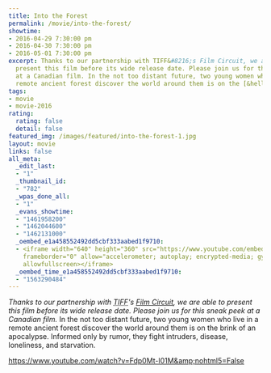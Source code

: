 ```yaml
---
title: Into the Forest
permalink: /movie/into-the-forest/
showtime:
- 2016-04-29 7:30:00 pm
- 2016-04-30 7:30:00 pm
- 2016-05-01 7:30:00 pm
excerpt: Thanks to our partnership with TIFF&#8216;s Film Circuit, we are able to
  present this film before its wide release date. Please join us for this sneak peek
  at a Canadian film. In the not too distant future, two young women who live in a
  remote ancient forest discover the world around them is on the [&hellip;]
tags:
- movie
- movie-2016
rating:
  rating: false
  detail: false
featured_img: /images/featured/into-the-forest-1.jpg
layout: movie
links: false
all_meta:
  _edit_last:
  - "1"
  _thumbnail_id:
  - "782"
  _wpas_done_all:
  - "1"
  _evans_showtime:
  - "1461958200"
  - "1462044600"
  - "1462131000"
  _oembed_e1a458552492dd5cbf333aabed1f9710:
  - <iframe width="640" height="360" src="https://www.youtube.com/embed/Fdp0Mt-l01M?feature=oembed"
    frameborder="0" allow="accelerometer; autoplay; encrypted-media; gyroscope; picture-in-picture"
    allowfullscreen></iframe>
  _oembed_time_e1a458552492dd5cbf333aabed1f9710:
  - "1563290484"
---
```


*Thanks to our partnership with <abbr title="Toronto International Film Festival">TIFF</abbr>'s [Film Circuit](http://tiff.net/filmcircuit/), we are able to present this film before its wide release date. Please join us for this sneak peek at a Canadian film.* In the not too distant future, two young women who live in a remote ancient forest discover the world around them is on the brink of an apocalypse. Informed only by rumor, they fight intruders, disease, loneliness, and starvation.

https://www.youtube.com/watch?v=Fdp0Mt-l01M&amp;nohtml5=False